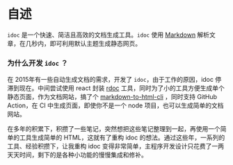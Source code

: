 自述
===

`idoc` 是一个快速、简洁且高效的文档生成工具。`idoc` 使用 [Markdown](https://github.github.com/gfm/) 解析文章，在几秒内，即可利用默认主题生成静态网页。

<!--idoc:config:
tocs: false
-->

### 为什么开发 `idoc` ？

在 2015年有一些自动生成文档的需求，开发了 `idoc`，由于工作的原因，idoc 停滞到现在。中间尝试使用 react 封装 [rdoc](https://github.com/jaywcjlove/rdoc) 工具，同时为了小的工具方便生成单个静态页面，作为文档网站，搞了个 [markdown-to-html-cli](https://github.com/jaywcjlove/markdown-to-html-cli) ，同时支持 GitHub Action，在 CI 中生成页面，即使你不是一个 node 项目，也可以生成简单的文档网站。

在多年的积累下，积攒了一些笔记，突然想把这些笔记整理到一起，再使用一个简单的工具生成简单的 HTML，这就有了重构 idoc 的想法。通过这些年，一系列的工具、经验积攒下，让我重构 idoc 变得非常简单，主程序开发设计只花费了一两天天时间，剩下的是各种小功能的慢慢集成和修补。
